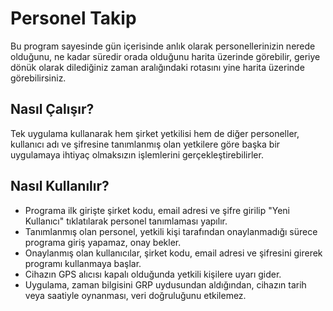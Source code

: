 # Personel Takip
Bu program sayesinde gün içerisinde anlık olarak personellerinizin nerede olduğunu, ne kadar süredir orada olduğunu harita üzerinde görebilir, geriye dönük olarak dilediğiniz zaman aralığındaki rotasını yine harita üzerinde görebilirsiniz.

## Nasıl Çalışır?
Tek uygulama kullanarak hem şirket yetkilisi hem de diğer personeller, kullanıcı adı ve şifresine tanımlanmış olan yetkilere göre başka bir uygulamaya ihtiyaç olmaksızın işlemlerini gerçekleştirebilirler.

## Nasıl Kullanılır?
- Programa ilk girişte şirket kodu, email adresi ve şifre girilip "Yeni Kullanıcı" tıklatılarak personel tanımlaması yapılır.
- Tanımlanmış olan personel, yetkili kişi tarafından onaylanmadığı sürece programa giriş yapamaz, onay bekler.
- Onaylanmış olan kullanıcılar, şirket kodu, email adresi ve şifresini girerek programı kullanmaya başlar.
- Cihazın GPS alıcısı kapalı olduğunda yetkili kişilere uyarı gider.
- Uygulama, zaman bilgisini GRP uydusundan aldığından, cihazın tarih veya saatiyle oynanması, veri doğruluğunu etkilemez.
